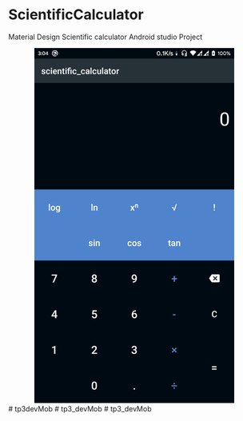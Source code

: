 # ScientificCalculator
 Material Design Scientific calculator Android studio Project
 
<div align="center">
    <img src="/screenshot_1.png" width="400px"</img>
</div>
# tp3devMob
# tp3_devMob
# tp3_devMob
